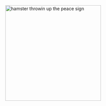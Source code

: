 
<html>
<body>
<img src="https://pbs.twimg.com/profile_images/1081528590393499648/UaDmLq7P_400x400.jpg" alt="hamster throwin up the peace sign" style="width:300px;height:300px;">
</body>
</html>
